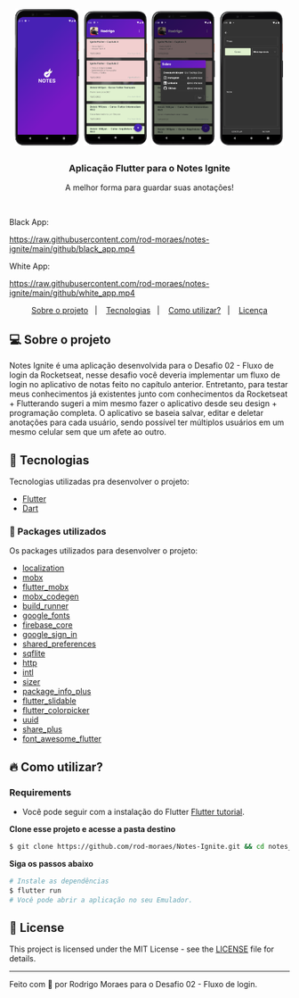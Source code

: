 <h1 align="center">
  <img alt="Notes Splash" src="./github/note_splash.png" width="23%">
  <img alt="Notes Page" src="./github/notes_page.png" width="23%">
  <img alt="Sobre Page" src="./github/sobre_page.png" width="23%">
  <img alt="Note Page" src="./github/note_page.png" width="23%">
</h1>

<h3 align="center">
  Aplicação Flutter para o Notes Ignite
</h3>

<p align="center">A melhor forma para guardar suas anotações!</p>

</br>

Black App:

https://raw.githubusercontent.com/rod-moraes/notes-ignite/main/github/black_app.mp4

White App:

https://raw.githubusercontent.com/rod-moraes/notes-ignite/main/github/white_app.mp4

</p>

<p align="center">
  <a href="#-sobre-o-projeto">Sobre o projeto</a>&nbsp;&nbsp;&nbsp;|&nbsp;&nbsp;&nbsp;
  <a href="#-tecnologias">Tecnologias</a>&nbsp;&nbsp;&nbsp;|&nbsp;&nbsp;&nbsp;
  <a href="#-como-utilizar">Como utilizar?</a>&nbsp;&nbsp;&nbsp;|&nbsp;&nbsp;&nbsp;
  <a href="#-license">Licença</a>
</p>

## 💻 Sobre o projeto

Notes Ignite é uma aplicação desenvolvida para o Desafio 02 - Fluxo de login da Rocketseat, nesse desafio você deveria implementar um fluxo de login no aplicativo de notas feito no capítulo anterior.
Entretanto, para testar meus conhecimentos já existentes junto com conhecimentos da Rocketseat + Flutterando sugeri a mim mesmo fazer o aplicativo desde seu design + programação completa.
O aplicativo se baseia salvar, editar e deletar anotações para cada usuário, sendo possível ter múltiplos usuários em um mesmo celular sem que um afete ao outro.

## 🚀 Tecnologias

Tecnologias utilizadas pra desenvolver o projeto:

- [Flutter](https://flutter.dev/)
- [Dart](https://dart.dev/)

### 💼 Packages utilizados

Os packages utilizados para desenvolver o projeto:

- [localization](https://pub.dev/packages/localization)
- [mobx](https://pub.dev/packages/mobx)
- [flutter_mobx](https://pub.dev/packages/flutter_mobx)
- [mobx_codegen](https://pub.dev/packages/mobx_codegen)
- [build_runner](https://pub.dev/packages/build_runner)
- [google_fonts](https://pub.dev/packages/google_fonts)
- [firebase_core](https://pub.dev/packages/firebase_core)
- [google_sign_in](https://pub.dev/packages/google_sign_in)
- [shared_preferences](https://pub.dev/packages/shared_preferences)
- [sqflite](https://pub.dev/packages/sqflite)
- [http](https://pub.dev/packages/http)
- [intl](https://pub.dev/packages/intl)
- [sizer](https://pub.dev/packages/sizer)
- [package_info_plus](https://pub.dev/packages/package_info_plus)
- [flutter_slidable](https://pub.dev/packages/flutter_slidable)
- [flutter_colorpicker](https://pub.dev/packages/flutter_colorpicker)
- [uuid](https://pub.dev/packages/uuid)
- [share_plus](https://pub.dev/packages/share_plus)
- [font_awesome_flutter](https://pub.dev/packages/font_awesome_flutter)

## 🔥 Como utilizar?

### Requirements

- Você pode seguir com a instalação do Flutter [Flutter tutorial](https://docs.flutter.dev/get-started/install).

**Clone esse projeto e acesse a pasta destino**

```bash
$ git clone https://github.com/rod-moraes/Notes-Ignite.git && cd notes_ignite
```

**Siga os passos abaixo**

```bash
# Instale as dependências
$ flutter run
# Você pode abrir a aplicação no seu Emulador.
```

## 📝 License

This project is licensed under the MIT License - see the [LICENSE](LICENSE) file for details.

---

Feito com 💜 por Rodrigo Moraes para o Desafio 02 - Fluxo de login.
